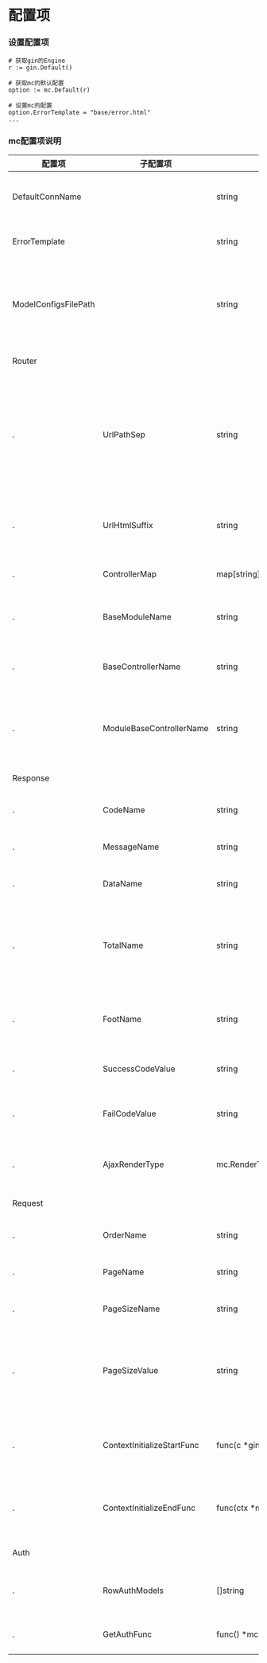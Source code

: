 
# 配置项

### 设置配置项


```
# 获取gin的Engine
r := gin.Default() 

# 获取mc的默认配置
option := mc.Default(r)

# 设置mc的配置
option.ErrorTemplate = "base/error.html"
...

```

### mc配置项说明


配置项 | 子配置项 | 类型 | 默认值 | 说明
---|---|---|---|---
DefaultConnName | | string | default | 默认数据库连接名
ErrorTemplate | | string | error.html | 错误页面模版 
ModelConfigsFilePath | | string | ./mcconfigs/ | 自定义模型配置文件存放路径
Router | | | | 路由选项
. | UrlPathSep | string | / | URL路径之间的分割符号（不能使用_下线线）
. | UrlHtmlSuffix | string | html | URL伪静态后缀设置
. | ControllerMap | map[string]map[string]IController | | 控制器map
. | BaseModuleName | string | base | 全局基础模块key
. | BaseControllerName | string | base | 全局基础控制器key
. | ModuleBaseControllerName | string | base | 当前模块下基础控制器key
Response | | | | 响应项
. | CodeName | string | code | 代码项的key
. | MessageName | string | msg | 消息项的key
. | DataName | string | data | 数据项的key
. | TotalName | string | total | 总记录数或影响的记录数项的key
. | FootName | string | count | 表尾汇总数据项的key
. | SuccessCodeValue | string | 0000 | 成功代码值
. | FailCodeValue | string | 1000 | 失败默认代码值
. | AjaxRenderType | mc.RenderType | mc.RenderTypeJSON | 默认ajax渲染类型
Request | | | | 请求项
. | OrderName | string | order | 代码项的key
. | PageName | string | page | 消息项的key
. | PageSizeName | string | limit | 数据项的key
. | PageSizeValue | string | 50 | 总记录数或影响的记录数项的key
. | ContextInitializeStartFunc | func(c *gin.Context) (err error) |  | 初始化上下文前回调
. | ContextInitializeEndFunc | func(ctx *mc.Context) (err error) |  | 初始化上下文后回调
Auth | | | | 权限项
. | RowAuthModels | []string |  | 行权限model列表
. | GetAuthFunc | func() *mc.Auth |  | 获取权限回调